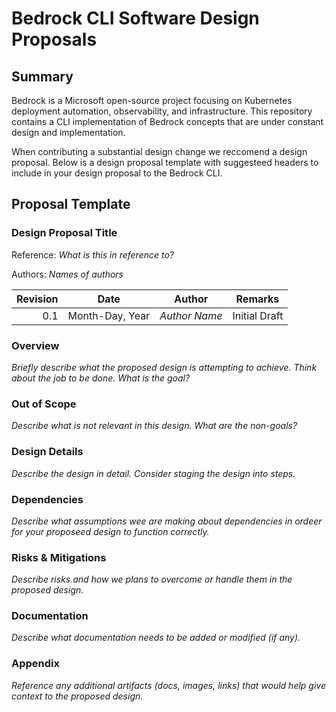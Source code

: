 # Bedrock CLI Software Design Proposals

## Summary

Bedrock is a Microsoft open-source project focusing on Kubernetes deployment
automation, observability, and infrastructure. This repository contains a CLI
implementation of Bedrock concepts that are under constant design and
implementation.

When contributing a substantial design change we reccomend a design proposal.
Below is a design proposal template with suggesteed headers to include in your
design proposal to the Bedrock CLI.

## Proposal Template

### Design Proposal Title

Reference: _What is this in reference to?_

Authors: _Names of authors_

| Revision | Date            | Author        | Remarks       |
| -------: | --------------- | ------------- | ------------- |
|      0.1 | Month-Day, Year | _Author Name_ | Initial Draft |

### Overview

_Briefly describe what the proposed design is attempting to achieve. Think about
the job to be done. What is the goal?_

### Out of Scope

_Describe what is not relevant in this design. What are the non-goals?_

### Design Details

_Describe the design in detail. Consider staging the design into steps._

### Dependencies

_Describe what assumptions wee are making about dependencies in ordeer for your
proposeed design to function correctly._

### Risks & Mitigations

_Describe risks and how we plans to overcome or handle them in the proposed
design._

### Documentation

_Describe what documentation needs to be added or modified (if any)._

### Appendix

_Reference any additional artifacts (docs, images, links) that would help give context to the proposed design._

